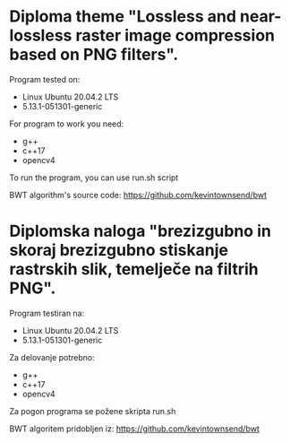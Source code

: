 # Diploma theme "Lossless and near-lossless raster image compression based on PNG filters".
Program tested on:
- Linux Ubuntu 20.04.2 LTS 
- 5.13.1-051301-generic

For program to work you need:
- g++
- c++17
- opencv4

To run the program, you can use run.sh script

BWT algorithm's source code:  https://github.com/kevintownsend/bwt

# Diplomska naloga "brezizgubno in skoraj brezizgubno stiskanje rastrskih slik, temelječe na filtrih PNG".

Program testiran na:
- Linux Ubuntu 20.04.2 LTS 
- 5.13.1-051301-generic

Za delovanje potrebno:
- g++
- c++17
- opencv4

Za pogon programa se požene skripta run.sh

BWT algoritem pridobljen iz: https://github.com/kevintownsend/bwt

